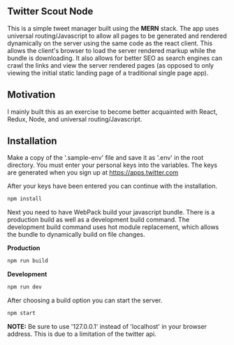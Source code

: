 ## Twitter Scout Node

This is a simple tweet manager built using the **MERN** stack. The app uses universal routing/Javascript to allow all pages to be generated and rendered dynamically on the server using the same code as the react client. This allows the client's browser to load the server rendered markup while the bundle is downloading. It also allows for better SEO as search engines can crawl the links and view the server rendered pages (as opposed to only viewing the initial static landing page of a traditional single page app).

## Motivation

I mainly built this as an exercise to become better acquainted with React, Redux, Node, and universal routing/Javascript.

## Installation

Make a copy of the '.sample-env' file and save it as '.env' in the root directory. You must enter your personal keys into the variables. The keys are generated when you sign up at <a href='https://apps.twitter.com'>https://apps.twitter.com</a>

After your keys have been entered you can continue with the installation.

```bash
npm install
```

Next you need to have WebPack build your javascript bundle. There is a production build as well as a development build command. The development build command uses hot module replacement, which allows the bundle to dynamically build on file changes.

**Production**
```bash
npm run build
```

**Development**
```bash
npm run dev
```
After choosing a build option you can start the server.

```bash
npm start
```
**NOTE:** Be sure to use '127.0.0.1' instead of 'localhost' in your browser address. This is due to a limitation of the twitter api.
